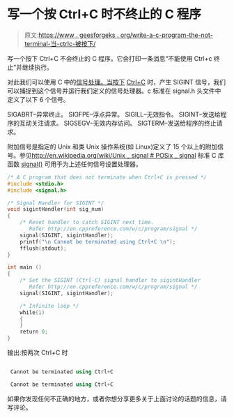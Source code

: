 # 写一个按 Ctrl+C 时不终止的 C 程序

> 原文:[https://www . geesforgeks . org/write-a-c-program-the-not-terminal-当-ctrlc-被按下/](https://www.geeksforgeeks.org/write-a-c-program-that-doesnt-terminate-when-ctrlc-is-pressed/)

写一个按下 Ctrl+C 不会终止的 C 程序。它会打印一条消息“不能使用 Ctrl+c 终止”并继续执行。

对此我们可以使用 C 中的[信号处理。当按下](http://en.wikipedia.org/wiki/C_signal_handling) [Ctrl+C](http://en.wikipedia.org/wiki/Control-C) 时，产生 SIGINT 信号，我们可以捕捉到这个信号并运行我们定义的信号处理器。c 标准在 signal.h 头文件中定义了以下 6 个信号。

SIGABRT–异常终止。
SIGFPE–浮点异常。
SIGILL–无效指令。
SIGINT–发送给程序的互动关注请求。
SIGSEGV–无效内存访问。
SIGTERM–发送给程序的终止请求。

附加信号是指定的 Unix 和类 Unix 操作系统(如 Linux)定义了 15 个以上的附加信号。参见[http://en.wikipedia.org/wiki/<wbr>Unix _ signal # POSix _ signal](http://en.wikipedia.org/wiki/Unix_signal#POSIX_signals)
标准 C 库函数 [signal()](http://en.cppreference.com/w/c/program/signal) 可用于为上述任何信号设置处理器。

```cpp
/* A C program that does not terminate when Ctrl+C is pressed */
#include <stdio.h>
#include <signal.h>

/* Signal Handler for SIGINT */
void sigintHandler(int sig_num)
{
    /* Reset handler to catch SIGINT next time.
       Refer http://en.cppreference.com/w/c/program/signal */
    signal(SIGINT, sigintHandler);
    printf("\n Cannot be terminated using Ctrl+C \n");
    fflush(stdout);
}

int main ()
{
    /* Set the SIGINT (Ctrl-C) signal handler to sigintHandler 
       Refer http://en.cppreference.com/w/c/program/signal */
    signal(SIGINT, sigintHandler);

    /* Infinite loop */
    while(1)
    {        
    }
    return 0;
}
```

输出:按两次 Ctrl+C 时

```cpp

 Cannot be terminated using Ctrl+C

 Cannot be terminated using Ctrl+C
```

如果你发现任何不正确的地方，或者你想分享更多关于上面讨论的话题的信息，请写评论。